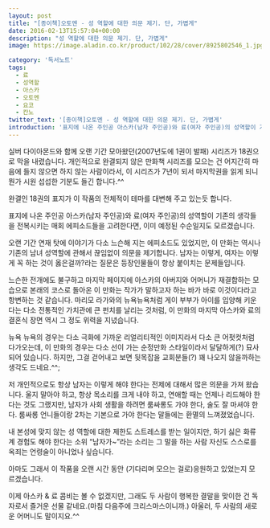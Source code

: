 ```yaml
---
layout: post
title: "[종이책]오토멘 - 성 역할에 대한 의문 제기. 단, 가볍게"
date: 2016-02-13T15:57:04+00:00
description: "성 역할에 대한 의문 제기. 단, 가볍게"
image: https://image.aladin.co.kr/product/102/28/cover/8925802546_1.jpg

category: '독서노트'  
tags: 
  - 료
  - 성역할
  - 아스카
  - 오토멘
  - 요코
  - 칸노
twitter_text: '[종이책]오토멘 - 성 역할에 대한 의문 제기. 단, 가볍게'
introduction: '표지에 나온 주인공 아스카(남자 주인공)와 료(여자 주인공)의 성역할이 기존의 생각들을 전복시키는 매회 에피소드들을 고려한다면, 이미 예정된 수순일지도 모르겠습니다.'
---
```


실버 다이아몬드와 함께 오랜 기간 모아왔던(2007년도에 1권이 발패) 시리즈가 18권으로 막을 내렸습니다. 개인적으로 완결되지 않은 만화책 시리즈를 모으는 건 어지간히 마음에 들지 않으면 하지 않는 사람이라서, 이 시리즈가 7년이 되서 마지막권을 읽게 되니 뭔가 시원 섭섭한 기분도 들긴 합니다.^^

완결인 18권의 표지가 이 작품의 전체적이 테마를 대변해 주고 있는듯 합니다.

표지에 나온 주인공 아스카(남자 주인공)와 료(여자 주인공)의 성역할이 기존의 생각들을 전복시키는 매회 에피소드들을 고려한다면, 이미 예정된 수순일지도 모르겠습니다. 

오랜 기간 연재 탓에 이야기가 다소 느슨해 지는 에피소드도 있었지만, 이 만화는 역시나 기존의 남녀 성역할에 관해서 끊임없이 의문을 제기합니다. 남자는 이렇게, 여자는 이렇게 꼭 하는 것이 옳은걸까?라는 질문은 등장인물들이 항상 붙이치는 문제들입니다.

느슨한 전개에도 불구하고 마지막 페이지에 아스카의 아버지와 어머니가 재결합하는 모습으로 본래의 코스로 돌아온 이 만화는 작가가 말하고자 하는 바가 바로 이것이다라고 항변하는 것 같습니다. 마리모 라가와의 뉴욕뉴욕처럼 게이 부부가 아이를 입양해 키운다는 다소 전통적인 가치관에 큰 펀치를 날리는 것처럼, 이 만화의 마지막 아스카와 료의 결혼식 장면 역시 그 정도 위력을 지녔습니다.

뉴욕 뉴욕의 경우는 다소 극화에 가까운 리얼리티적인 이미지라서 다소 큰 어펏컷처럼 다가오는데, 이 만화의 경우는 다소 선이 가는 순정만화 스타일이라서 달달하게(?) 묘사되어 있습니다. 하지만, 그걸 걷어내고 보면 뒷목잡을 교회분들(?) 꽤 나오지 않을까하는 생각도 드네요.^^;

저 개인적으로도 항상 남자는 이렇게 해야 한다는 전제에 대해서 많은 의문을 가져 왔습니다. 울지 말아야 하고, 항상 목소리를 크게 내야 하고, 연애할 때는 언제나 리드해야 한다는 것도 그랬지만, 남자가 사회 생활을 하려면 룸싸롱도 가야 한다, 술도 잘 마셔야 한다. 룸싸롱 언니들이랑 2차는 기본으로 가야 한다는 말들에는 환멸의 느껴졌었습니다.

내 본성에 맞지 않는 성 역할에 대한 제한도 스트레스를 받는 일이지만, 하기 싫은 화류계 경험도 해야 한다는 소위 &#8220;남자가~&#8221;라는 소리는 그 말을 하는 사람 자신도 스스로를 옥죄는 언령술이 아니었나 싶습니다. 

아마도 그래서 이 작품을 오랜 시간 동안 (기다리며 모으는 걸로)응원하고 있었는지 모르겠습니다.

이제 아스카 & 료 콤비는 볼 수 없겠지만, 그래도 두 사람이 행복한 결말을 맞이한 건 독자로서 즐거운 선물 같네요.(마침 다음주에 크리스마스이니까.) 아울러, 두 사람의 새로운 어머니도 말이지요.^^